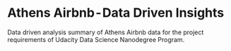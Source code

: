 # Athens Airbnb - Data Driven Insights
Data driven analysis summary of Athens Airbnb data for the project requirements of Udacity Data Science Nanodegree Program.


